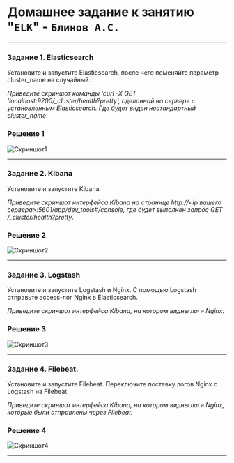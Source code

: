 # Домашнее задание к занятию "`ELK`" - `Блинов А.С.`

---

### Задание 1. Elasticsearch 

Установите и запустите Elasticsearch, после чего поменяйте параметр cluster_name на случайный. 

*Приведите скриншот команды 'curl -X GET 'localhost:9200/_cluster/health?pretty', сделанной на сервере с установленным Elasticsearch. Где будет виден нестандартный cluster_name*.


### Решение 1

![Скриншот1](https://github.com/AleksanderB5/sys-pattern-homework-8-2/blob/ELK/фото/1.png)

---

### Задание 2. Kibana

Установите и запустите Kibana.

*Приведите скриншот интерфейса Kibana на странице http://<ip вашего сервера>:5601/app/dev_tools#/console, где будет выполнен запрос GET /_cluster/health?pretty*.

### Решение 2

![Скриншот2](https://github.com/AleksanderB5/sys-pattern-homework-8-2/blob/ELK/фото/2.png)

---

### Задание 3. Logstash

Установите и запустите Logstash и Nginx. С помощью Logstash отправьте access-лог Nginx в Elasticsearch. 

*Приведите скриншот интерфейса Kibana, на котором видны логи Nginx.*

### Решение 3

![Скриншот3](https://github.com/AleksanderB5/sys-pattern-homework-8-2/blob/ELK/фото/3.png)

---

### Задание 4. Filebeat. 

Установите и запустите Filebeat. Переключите поставку логов Nginx с Logstash на Filebeat. 

*Приведите скриншот интерфейса Kibana, на котором видны логи Nginx, которые были отправлены через Filebeat.*

### Решение 4

![Скриншот4](https://github.com/AleksanderB5/sys-pattern-homework-8-2/blob/ELK/фото/4.png)

---

